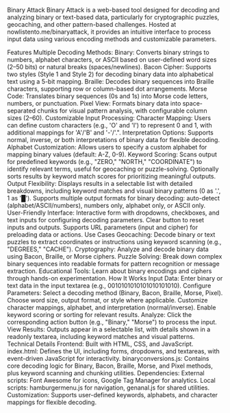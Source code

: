 Binary Attack
Binary Attack is a web-based tool designed for decoding and analyzing binary or text-based data, particularly for cryptographic puzzles, geocaching, and other pattern-based challenges. Hosted at nowlistento.me/binaryattack, it provides an intuitive interface to process input data using various encoding methods and customizable parameters.

Features
Multiple Decoding Methods:
Binary: Converts binary strings to numbers, alphabet characters, or ASCII based on user-defined word sizes (2–50 bits) or natural breaks (spaces/newlines).
Bacon Cipher: Supports two styles (Style 1 and Style 2) for decoding binary data into alphabetical text using a 5-bit mapping.
Braille: Decodes binary sequences into Braille characters, supporting row or column-based dot arrangements.
Morse Code: Translates binary sequences (0s and 1s) into Morse code letters, numbers, or punctuation.
Pixel View: Formats binary data into space-separated chunks for visual pattern analysis, with configurable column sizes (2–60).
Customizable Input Processing:
Character Mapping: Users can define custom characters (e.g., 'O' and 'I') to represent 0 and 1, with additional mappings for 'A'/'B' and '-'/'.".
Interpretation Options: Supports normal, inverse, or both interpretations of binary data for flexible decoding.
Alphabet Customization: Allows users to specify a custom alphabet for mapping binary values (default: A-Z, 0-9).
Keyword Scoring:
Scans output for predefined keywords (e.g., "ZERO," "NORTH," "COORDINATE") to identify relevant terms, useful for geocaching or puzzle-solving.
Optionally sorts results by keyword match scores for prioritizing meaningful outputs.
Output Flexibility:
Displays results in a selectable list with detailed breakdowns, including keyword matches and visual binary patterns (0 as '.', 1 as '█').
Supports multiple output formats for binary decoding: auto-detect (alphabet/ASCII/numbers), numbers only, alphabet only, or ASCII only.
User-Friendly Interface:
Interactive form with dropdowns, checkboxes, and text inputs for configuring decoding parameters.
Clear button to reset inputs and outputs.
Supports URL parameters (input and cipher) for preloading data or actions.
Use Cases
Geocaching: Decode binary or text puzzles to extract coordinates or instructions using keyword scanning (e.g., "DEGREES," "CACHE").
Cryptography: Analyze and decode binary data using Bacon, Braille, or Morse ciphers.
Puzzle Solving: Break down complex binary sequences into readable formats for pattern recognition or message extraction.
Educational Tools: Learn about binary encodings and ciphers through hands-on experimentation.
How It Works
Input Data: Enter binary or text data in the input textarea (e.g., 0010101010101010101010).
Configure Parameters:
Select a decoding method (Binary, Bacon, Braille, Morse, Pixel).
Choose word size, output format, or style where applicable.
Customize character mappings, alphabet, and interpretation (normal/inverse).
Enable keyword scoring or sorting for relevant results.
Analyze: Click the corresponding action button (e.g., "Binary," "Morse") to process the input.
View Results: Outputs appear in a selectable list, with details shown in a readonly textarea, including keyword matches and visual patterns.
Technical Details
Frontend: Built with HTML, CSS, and JavaScript.
index.html: Defines the UI, including forms, dropdowns, and textareas, with event-driven JavaScript for interactivity.
binaryconversions.js: Contains core decoding logic for Binary, Bacon, Braille, Morse, and Pixel methods, plus keyword scanning and chunking utilities.
Dependencies:
External scripts: Font Awesome for icons, Google Tag Manager for analytics.
Local scripts: hamburgermenu.js for navigation, genanal.js for shared utilities.
Customization: Supports user-defined keywords, alphabets, and character mappings for flexible decoding.
